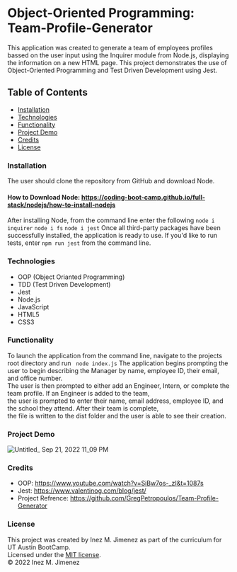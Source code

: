 # Object-Oriented Programming: Team-Profile-Generator

This application was created to generate a team of employees profiles bassed on the user input using the Inquirer module from Node.js, displaying the information on a new HTML page. This project demonstrates the use of Object-Oriented Programming and Test Driven Development using Jest.

## Table of Contents 

* [Installation](#Installation)
* [Technologies](#Technologies)
* [Functionality](#Functionality)
* [Project Demo](#Project-Demo)
* [Credits](#Credits)
* [License](#License)

### Installation
The user should clone the repository from GitHub and download Node. 
#### How to Download Node: https://coding-boot-camp.github.io/full-stack/nodejs/how-to-install-nodejs<br>
After installing Node, from the command line enter the following ```node i inquirer``` ```node i fs``` ```node i jest```
Once all third-party packages have been successfully installed, the application is ready to use. If you'd like to run tests, enter ```npm run jest``` from the command line.

### Technologies

* OOP (Object Orianted Programming)
* TDD (Test Driven Development)
* Jest
* Node.js
* JavaScript
* HTML5
* CSS3

### Functionality 
To launch the application from the command line, navigate to the projects root directory and run ``` node index.js```
The application begins prompting the user to begin describing the Manager by name, employee ID, their email, and office number.<br>
The user is then prompted to either add an Engineer, Intern, or complete the team profile. If an Engineer is added to the team,<br>
the user is prompted to enter their name, email address, employee ID, and the school they attend. After their team is complete,<br>
the file is written to the dist folder and the user is able to see their creation. 

### Project Demo
![Untitled_ Sep 21, 2022 11_09 PM](https://user-images.githubusercontent.com/102685046/191656820-a950aeae-396a-4924-bbe2-5f912409c733.gif)

### Credits
* OOP: https://www.youtube.com/watch?v=SiBw7os-_zI&t=1087s
* Jest: https://www.valentinog.com/blog/jest/
* Project Refrence: https://github.com/GregPetropoulos/Team-Profile-Generator

### License 
This project was created by Inez M. Jimenez as part of the curriculum for UT Austin BootCamp.<br>
Licensed under the [MIT license](https://opensource.org/licenses/MIT).<br>
© 2022 Inez M. Jimenez
